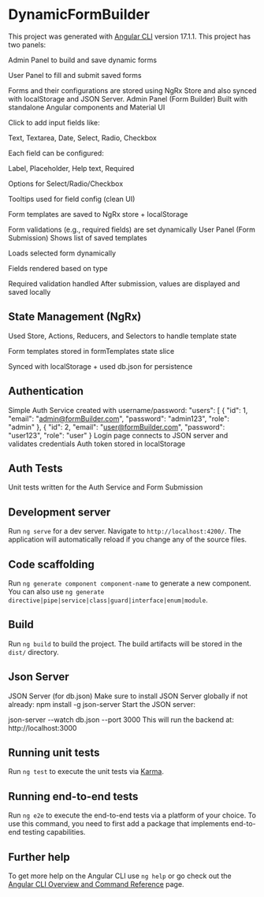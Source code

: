 # DynamicFormBuilder

This project was generated with [Angular CLI](https://github.com/angular/angular-cli) version 17.1.1.
This project has two panels:

Admin Panel to build and save dynamic forms

User Panel to fill and submit saved forms

Forms and their configurations are stored using NgRx Store and also synced with localStorage and JSON Server.
Admin Panel (Form Builder)
Built with standalone Angular components and Material UI

Click to add input fields like:

Text, Textarea, Date, Select, Radio, Checkbox

Each field can be configured:

Label, Placeholder, Help text, Required

Options for Select/Radio/Checkbox

Tooltips used for field config (clean UI)

Form templates are saved to NgRx store + localStorage

Form validations (e.g., required fields) are set dynamically
User Panel (Form Submission)
Shows list of saved templates

Loads selected form dynamically

Fields rendered based on type

Required validation handled
After submission, values are displayed and saved locally

## State Management (NgRx)
Used Store, Actions, Reducers, and Selectors to handle template state

Form templates stored in formTemplates state slice

Synced with localStorage + used db.json for persistence

## Authentication
Simple Auth Service created with username/password:
"users": [
      {
        "id": 1,
        "email": "admin@formBuilder.com",
        "password": "admin123",
        "role": "admin"
      },
      {
        "id": 2,
        "email": "user@formBuilder.com",
        "password": "user123",
        "role": "user"
      }
Login page connects to JSON server and validates credentials
Auth token stored in localStorage

## Auth Tests
Unit tests written for the Auth Service and Form Submission

## Development server

Run `ng serve` for a dev server. Navigate to `http://localhost:4200/`. The application will automatically reload if you change any of the source files.

## Code scaffolding

Run `ng generate component component-name` to generate a new component. You can also use `ng generate directive|pipe|service|class|guard|interface|enum|module`.

## Build

Run `ng build` to build the project. The build artifacts will be stored in the `dist/` directory.

## Json Server
JSON Server (for db.json)
Make sure to install JSON Server globally if not already:
npm install -g json-server
Start the JSON server:

json-server --watch db.json --port 3000
This will run the backend at:
http://localhost:3000

## Running unit tests

Run `ng test` to execute the unit tests via [Karma](https://karma-runner.github.io).

## Running end-to-end tests

Run `ng e2e` to execute the end-to-end tests via a platform of your choice. To use this command, you need to first add a package that implements end-to-end testing capabilities.

## Further help

To get more help on the Angular CLI use `ng help` or go check out the [Angular CLI Overview and Command Reference](https://angular.io/cli) page.
